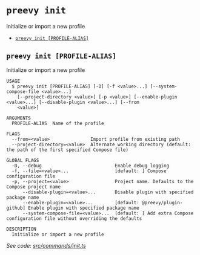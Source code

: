 `preevy init`
=============

Initialize or import a new profile

* [`preevy init [PROFILE-ALIAS]`](#preevy-init-profile-alias)

## `preevy init [PROFILE-ALIAS]`

Initialize or import a new profile

```
USAGE
  $ preevy init [PROFILE-ALIAS] [-D] [-f <value>...] [--system-compose-file <value>...]
    [--project-directory <value>] [-p <value>] [--enable-plugin <value>...] [--disable-plugin <value>...] [--from
    <value>]

ARGUMENTS
  PROFILE-ALIAS  Name of the profile

FLAGS
  --from=<value>               Import profile from existing path
  --project-directory=<value>  Alternate working directory (default: the path of the first specified Compose file)

GLOBAL FLAGS
  -D, --debug                           Enable debug logging
  -f, --file=<value>...                 [default: ] Compose configuration file
  -p, --project=<value>                 Project name. Defaults to the Compose project name
      --disable-plugin=<value>...       Disable plugin with specified package name
      --enable-plugin=<value>...        [default: @preevy/plugin-github] Enable plugin with specified package name
      --system-compose-file=<value>...  [default: ] Add extra Compose configuration file without overriding the defaults

DESCRIPTION
  Initialize or import a new profile
```

_See code: [src/commands/init.ts](https://github.com/livecycle/preevy/blob/v0.0.67/src/commands/init.ts)_
